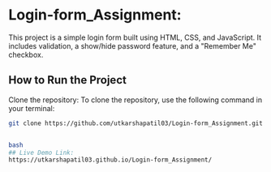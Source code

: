 # Login-form_Assignment: 
This project is a simple login form built using HTML, CSS, and JavaScript. It includes validation, a show/hide password feature, and a "Remember Me" checkbox.

## How to Run the Project

Clone the repository:
To clone the repository, use the following command in your terminal:
```bash
git clone https://github.com/utkarshapatil03/Login-form_Assignment.git


bash
## Live Demo Link:
https://utkarshapatil03.github.io/Login-form_Assignment/
